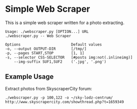 Simple Web Scraper
==================

This is a simple web scraper written for a photo extracting.

    Usage: ./webscraper.py [OPTION...] URL
    ./webscraper.py -- Web Scraper

    Options                       Default values
    -o, --output OUTPUT-DIR       [/tmp/]
    -p, --pages START,STOP        [1, 1]
    -s, --selector CSS-SELECTOR   [#posts img:not(.inlineimg)]
        --img-suffix SUF1,SUF2    ('.jpg', '.png')

Example Usage
-------------

Extract photos from SkyscraperCity forum:

    ./webscraper.py -p 100,122 -o ~/sky-lodz-centrum/ http://www.skyscrapercity.com/showthread.php?t=1659349
